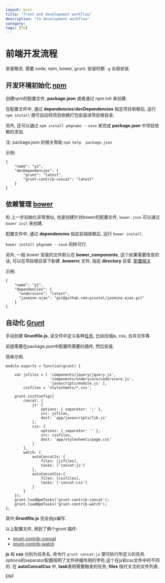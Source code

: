 ```yaml
---
layout: post
title: "front end development workflow"
description: "fe development workflow"
category: 
tags: [fe]
---
```


# 前端开发流程

安装略去. 需要 node, npm, bower, grunt. 安装时都 `-g` 全局安装.


## 开发环境初始化  [npm](https://npmjs.org/)

创建npm的配置文件, **package.json**  或者通过 npm init 来创建. 

在配置文件中, 通过 **dependencies**/**devDependencies** 指定项目依赖后, 运行 `npm install` 便可自动将项目依赖打包安装进项目根目录.

另外, 还可以通过 `npm install pkgname --save` 来完成 **package.json** 中项目依赖的添加.

注:  package.json 的相关帮助 `npm help  package.json`

示例:


    {
        "name": "y1",
        "devDependencies": {
            "grunt": "latest",
            "grunt-contrib-concat": "latest"
        }
    }


## 依赖管理 [bower](http://bower.io/)

和 上一步初始化非常类似, 也是创建针对bower的配置文件, `bower.json` 可以通过 `bower init` 来创建. 

配置文件中, 通过 **dependencies** 指定前端依赖后, 运行 `bower install`.

`bower install pkgname --save` 同样可行.

另外, 一般 bower 安装的文件默认在 **bower_components**,  这个如果需要改变的话, 可以在项目根目录下新建 **.bowerrc** 文件, 指定 **directory** 目录. [配置相关](https://docs.google.com/document/d/1APq7oA9tNao1UYWyOm8dKqlRP2blVkROYLZ2fLIjtWc/edit#heading=h.4pzytc1f9j8k)

示例:

    {
        "name": "y1",
        "dependencies": {
          "underscore": "latest",
          "jasmine-ajax": "git@github.com:pivotal/jasmine-ajax.git"
        }
    }


## 自动化 [Grunt](http://gruntjs.com/)

手动创建 **Gruntfile.js**, 该文件中定义各种[任务](http://gruntjs.com/plugins), 比如压缩js, css, 合并文件等.

前提需要在package.json中配置所需要的插件, 然后安装.

简单示例. 


    module.exports = function(grunt) {

        var jsfiles = [ 'components/jquery/jquery.js',
                        'components/underscore/underscore.js',
                        'javascripts/module.js' ],
            cssfiles = 'stylesheets/*.css';

        grunt.initConfig({
            concat: {
                js: {
                    options: { separator: ';' },
                    src: jsfiles,
                    dest: 'app/javascripts/lib.js'
                },
                css: {
                    options: { separator: '' },
                    src: cssfiles,
                    dest: 'app/stylesheets/page.css'
                }
            },
            watch: {
                autoConcatJs: {
                    files: [jsfiles],
                    tasks: ['concat:js']
                },
                autoConcatCss:{
                    files: [cssfiles],
                    tasks: ['concat:css']                
                }
            }        
        });
        grunt.loadNpmTasks('grunt-contrib-concat');
        grunt.loadNpmTasks('grunt-contrib-watch');
    };


其中,**Gruntfile.js** 完全由js编写. 

以上配置文件, 用到了俩个grunt 插件: 

* [grunt-contrib-concat](https://npmjs.org/package/grunt-contrib-concat) 
* [grunt-contrib-watch](https://npmjs.org/package/grunt-contrib-watch)

**js** 和 **css** 分别为任务名, 命令行 `grunt concat:js` 便可执行所定义的任务. options的separator配置指明了文件拼接所用的字符,这个在js和css文件中时不同的. 在 **autoConcatCss** 中, **task**表明需要触发的任务, **files** 指代关注的文件列表.


ENF



